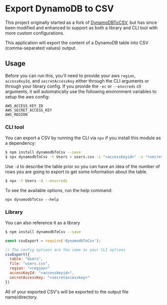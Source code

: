 # Export DynamoDB to CSV
This project originally started as a fork of [DynamoDBToCSV](https://github.com/edasque/DynamoDBtoCSV), but has since been modified and enhanced to support as both a library and CLI tool with more custom configurations.

This application will export the content of a DynamoDB table into CSV (comma-separated values) output.

## Usage
Before you can run this, you'll need to provide your aws `region`, `accessKeyId`, and `secretAccessKey` either through the CLI arguments or through your library config. If you provide the `-ec` or `--envcreds` cli arguments, it will automatically use the following environment variables to setup the aws config:

```
AWS_ACCESS_KEY_ID
AWS_SECRET_ACCESS_KEY
AWS_REGION
```

### CLI tool
You can export a CSV by running the CLI via `npx` if you install this module as a dependency:

```bash
$ npm install dynamodbToCsv --save
$ npx dynamodbToCsv -t Users > users.csv -i "<accesskeyid>" -s "<secretaccesskey>" -r "<region>"
```

Use `-d` to describe the table prior so you can have an idea of the number of rows you are going to export to get some information about the table.

```bash
$ npx -t Users -d --envcreds
```

To see the available options, run the help command:

```
npx dynamodbToCsv --help
```

### Library
You can also reference it as a library

```bash
$ npm install dynamodbToCsv --save
```

```javascript
const csvExport = require('dynamodbToCsv');

// The config options are the same as your CLI options
csvExport({
  table: "Users",
  file: "users.csv",
  region: "<region>"
  accessKeyId: "<accesskeyid>",
  secretAccessKey: "<secretaccesskey>"
})
```

All of your exported CSV's will be exported to the output file name/directory.
